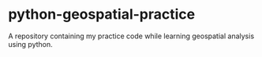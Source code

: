 # python-geospatial-practice
A repository containing my practice code while learning geospatial analysis using python.
